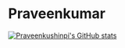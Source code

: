 # Praveenkumar
[![Praveenkushinpi's GitHub stats](https://github-readme-stats.vercel.app/api?username=Praveenkushinpi)](https://github.com/Praveenkushinpi/github-readme-stats)
